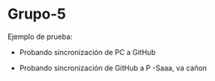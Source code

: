 # Grupo-5
Ejemplo de prueba:

  - Probando sincronización de PC a GitHub

  - Probando sincronización de GitHub a P
  -Saaa, va cañon
  

